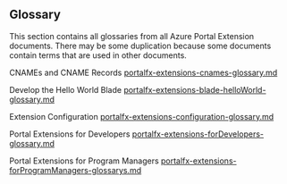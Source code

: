 
<a name="portalfxGlossary"></a>
<!-- link to this document is [portalfx-extensions-glossary.md]()
-->

## Glossary

 This section contains all glossaries from all Azure Portal Extension documents. There may be some duplication because some documents contain terms that are used in other documents.

CNAMEs and CNAME Records
[portalfx-extensions-cnames-glossary.md]()

Develop the Hello World Blade
[portalfx-extensions-blade-helloWorld-glossary.md]()

Extension Configuration
[portalfx-extensions-configuration-glossary.md]()

Portal Extensions for Developers
[portalfx-extensions-forDevelopers-glossary.md]()

Portal Extensions for Program Managers
[portalfx-extensions-forProgramManagers-glossarys.md]()
